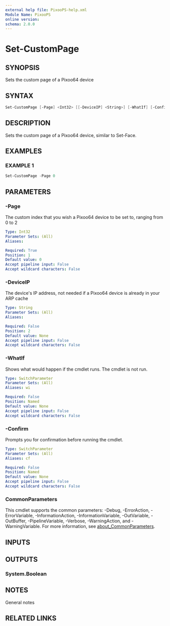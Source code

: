 ```yaml
---
external help file: PixooPS-help.xml
Module Name: PixooPS
online version:
schema: 2.0.0
---
```


# Set-CustomPage

## SYNOPSIS

Sets the custom page of a Pixoo64 device

## SYNTAX

```powershell
Set-CustomPage [-Page] <Int32> [[-DeviceIP] <String>] [-WhatIf] [-Confirm] [<CommonParameters>]
```

## DESCRIPTION

Sets the custom page of a Pixoo64 device, similar to Set-Face.

## EXAMPLES

### EXAMPLE 1

```powershell
Set-CustomPage -Page 0
```

## PARAMETERS

### -Page

The custom index that you wish a Pixoo64 device to be set to, ranging from 0 to 2

```yaml
Type: Int32
Parameter Sets: (All)
Aliases:

Required: True
Position: 1
Default value: 0
Accept pipeline input: False
Accept wildcard characters: False
```

### -DeviceIP

The device's IP address, not needed if a Pixoo64 device is already in your ARP cache

```yaml
Type: String
Parameter Sets: (All)
Aliases:

Required: False
Position: 2
Default value: None
Accept pipeline input: False
Accept wildcard characters: False
```

### -WhatIf

Shows what would happen if the cmdlet runs.
The cmdlet is not run.

```yaml
Type: SwitchParameter
Parameter Sets: (All)
Aliases: wi

Required: False
Position: Named
Default value: None
Accept pipeline input: False
Accept wildcard characters: False
```

### -Confirm

Prompts you for confirmation before running the cmdlet.

```yaml
Type: SwitchParameter
Parameter Sets: (All)
Aliases: cf

Required: False
Position: Named
Default value: None
Accept pipeline input: False
Accept wildcard characters: False
```

### CommonParameters
This cmdlet supports the common parameters: -Debug, -ErrorAction, -ErrorVariable, -InformationAction, -InformationVariable, -OutVariable, -OutBuffer, -PipelineVariable, -Verbose, -WarningAction, and -WarningVariable. For more information, see [about_CommonParameters](http://go.microsoft.com/fwlink/?LinkID=113216).

## INPUTS

## OUTPUTS

### System.Boolean

## NOTES

General notes

## RELATED LINKS
